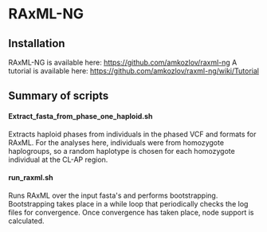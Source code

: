# RAxML-NG

## Installation
RAxML-NG is available here: https://github.com/amkozlov/raxml-ng
A tutorial is available here: https://github.com/amkozlov/raxml-ng/wiki/Tutorial

## Summary of scripts
#### Extract_fasta_from_phase_one_haploid.sh
Extracts haploid phases from individuals in the phased VCF and formats for RAxML. For the analyses here, individuals were from homozygote haplogroups, so a random haplotype is chosen for each homozygote individual at the CL-AP region.

#### run_raxml.sh
Runs RAxML over the input fasta's and performs bootstrapping. Bootstrapping takes place in a while loop that periodically checks the log files for convergence. Once convergence has taken place, node support is calculated.